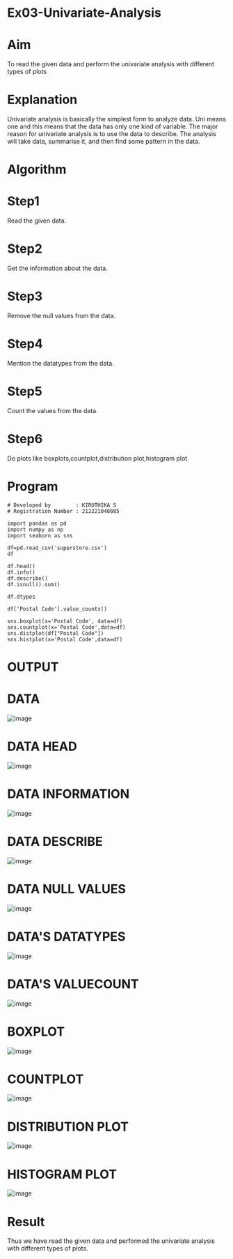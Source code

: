 # Ex03-Univariate-Analysis
# Aim
To read the given data and perform the univariate analysis with different types of plots
# Explanation
Univariate analysis is basically the simplest form to analyze data. Uni means one and this means that the data has only one kind of variable. The major reason for univariate analysis is to use the data to describe. The analysis will take data, summarise it, and then find some pattern in the data.
# Algorithm
# Step1
Read the given data.

# Step2
Get the information about the data.

# Step3
Remove the null values from the data.

# Step4
Mention the datatypes from the data.

# Step5
Count the values from the data.

# Step6
Do plots like boxplots,countplot,distribution plot,histogram plot.
# Program
```
# Developed by        : KIRUTHIKA S
# Registration Number : 212221040085
```
```
import pandas as pd
import numpy as np
import seaborn as sns

df=pd.read_csv('superstore.csv')
df

df.head()
df.info()
df.describe()
df.isnull().sum()

df.dtypes

df['Postal Code'].value_counts()

sns.boxplot(x='Postal Code', data=df)
sns.countplot(x='Postal Code',data=df)
sns.distplot(df["Postal Code"])
sns.histplot(x='Postal Code',data=df)
```
# OUTPUT
# DATA

![image](https://user-images.githubusercontent.com/128348968/228207481-02c009b9-9f59-475f-b03b-4dd1b27aefbf.png)
# DATA HEAD
![image](https://user-images.githubusercontent.com/128348968/228208440-cf456f2d-b816-4b66-85cb-107d9b21d1d6.png)
# DATA INFORMATION
![image](https://user-images.githubusercontent.com/128348968/228208720-38fa59d7-3cdf-4aab-b65a-6bedee205e9a.png)
# DATA DESCRIBE
![image](https://user-images.githubusercontent.com/128348968/228208932-140778b6-3341-401d-a92f-c717c1eabd0c.png)
# DATA NULL VALUES
![image](https://user-images.githubusercontent.com/128348968/228209067-3e5e083b-3d1a-47ec-9aa1-6efba4251152.png)
# DATA'S DATATYPES
![image](https://user-images.githubusercontent.com/128348968/228209275-b097e8a7-c081-4f7a-973e-506f797659bf.png)
# DATA'S VALUECOUNT
![image](https://user-images.githubusercontent.com/128348968/228209438-9245f166-d147-438b-aeb2-208c18fe79b0.png)
# BOXPLOT
![image](https://user-images.githubusercontent.com/128348968/228209573-b9b47934-691e-4abb-8091-fc29a1b8c576.png)
# COUNTPLOT
![image](https://user-images.githubusercontent.com/128348968/228209740-c6b7c37f-32a8-4f29-ab9d-499e368eefd9.png)
# DISTRIBUTION PLOT
![image](https://user-images.githubusercontent.com/128348968/228209859-d77fd3a0-06d8-4173-aa92-cee922a9cc05.png)
# HISTOGRAM PLOT
![image](https://user-images.githubusercontent.com/128348968/228210336-0fbc274e-9f75-4f87-99af-290b5ffaa4e1.png)
# Result
Thus we have read the given data and performed the univariate analysis with different types of plots.



